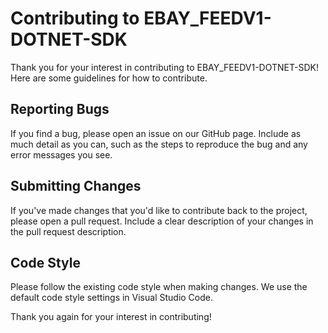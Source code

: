 # Contributing to EBAY_FEEDV1-DOTNET-SDK

Thank you for your interest in contributing to  EBAY_FEEDV1-DOTNET-SDK! Here are some guidelines for how to contribute.

## Reporting Bugs

If you find a bug, please open an issue on our GitHub page. Include as much detail as you can, such as the steps to reproduce the bug and any error messages you see.

## Submitting Changes

If you've made changes that you'd like to contribute back to the project, please open a pull request. Include a clear description of your changes in the pull request description.

## Code Style

Please follow the existing code style when making changes. We use the default code style settings in Visual Studio Code.

Thank you again for your interest in contributing!